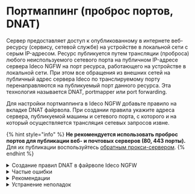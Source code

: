 # Портмаппинг (проброс портов, DNAT)

Сервер предоставляет доступ к опубликованному в интернете веб-ресурсу (сервису, сетевой службе) на устройстве в локальной сети с серым IP-адресом. Ресурс публикуется путем трансляции (проброса) любого неиспользуемого сетевого порта на публичном IP-адресе сервера Ideco NGFW на порт ресурса, работающего на устройстве в локальной сети. При этом все обращения из внешних сетей на публичный адрес сервера Ideco по транслируемому порту перенаправляются на публикуемый порт данного ресурса. Эта технология называется DNAT, portmapper или port forwarding.

Для настройки портмаппинга в Ideco NGFW добавьте правило на вкладке DNAT файрвола. При создании правила укажите адреса сервера, публикуемой машины и сетевого порта, с которого и на который осуществляется трансляция сетевых запросов извне.

{% hint style="info" %}
**Не рекомендуется использовать проброс портов для публикации веб- и почтовых серверов (80, 443 порты).** Для их публикации воспользуйтесь [обратным прокси-сервером](/settings/services/reverse-proxy.md).
{% endhint %}

<details>

<summary>Создание правил DNAT в файрволе Ideco NGFW</summary>

**Пример:**

* Публичный адрес сервера Ideco - 1.2.3.4;
* Публикуемая служба - SSH, работающая на 22 TCP-порте;
* Адрес компьютера в локальной сети, где запущена служба, к которой нужен доступ извне - 10.0.0.2.

Для настройки трансляции запросов к службе извне через сервер Ideco NGFW на устройство в локальной сети перейдите в  раздел **Правила трафика -> Файрвол -> DNAT (перенаправление портов)** и нажмите **Добавить** в правом верхнем углу экрана, чтобы создать правило трансляции портов (DNAT). 

Заполните поля в соответствии с характеристиками, указанными в примере:

![](/.gitbook/assets/portmapping.png)

После сохранения созданное правило будет выглядеть следующим образом:

![](/.gitbook/assets/portmapping1.png)

Настройки файрвола применяются сразу при создании правила.

</details>

<details>

<summary>Частые ошибки</summary>

* Если включен режим **Разрешить интернет всем**, правила **Файрвола**, включая таблицу DNAT, не работают;
* Если в одной локальной сети находятся пользователи и сервер с опубликованным при помощи DNAT-правила ресурсом, вероятна асимметричная маршрутизация. Информация о способах устранения асимметричной маршрутизации трафика представлена в [статье](/recipes/popular-recipes/access-to-remote-networks.md).

</details>

<details>

<summary>Рекомендации</summary>

* Проверять работу правила DNAT следует из внешней сети. Если необходим доступ из локальной сети, используйте обратный прокси-сервер для публикации веб-ресурсов;
* Порт на внешнем интерфейсе сервера, с которого транслируются запросы, не всегда совпадает с публикуемым портом самой службы. Например, для предотвращения автоматических попыток подключения вредоносного ПО на популярный сервис внешние запросы транслируются на порт 4489, а в локальную сеть - на порт 3389;
* Для защиты от нежелательных подключений к публикуемой службе при создании правила укажите в поле **Источник** IP-адрес или подсеть, с которой разрешено подключаться к этой службе;
* Если осуществляется трансляция на один и тот же номер порта локального сервера, заполнять поле **Сменить порт назначения** не обязательно. Система автоматически переадресует запрос на соответствующий порт устройства в локальной сети.

</details>

<details>

<summary>Устранение неполадок</summary>

* Убедитесь, что клиент, на которого осуществляется проброс портов, отвечает на эхо-запросы ping к внешним ресурсам. Основным шлюзом на данном устройстве следует указать локальный IP-адрес Ideco NGFW, либо прописать маршрут;
* При правильной настройке публикуемая служба отвечает клиенту во внешней сети через тот же внешний интерфейс сервера, с которого изначально пришел запрос. Настройте правильный адрес SNAT для опубликованного сервиса с помощью создания правил в таблице SNAT, если в созданном правиле в поле **Назначение** указан публичный IP-адрес сервера для приема подключений извне, а также в случае переопределения автоматических правил NAT;
* Правило трансляции запросов на сервере не работает, если брандмауэр Windows или другие программы защиты блокируют соединения с внешних адресов в интернете. Для диагностики убедитесь, что настройки встроенного брандмауэра Windows или сторонних файрволов и антивирусов разрешают целевое соединение. Например, для проверки настроек брандмауэра на устройстве Windows перейдите в **Панель управления -> Брандмауэр Защитника Windows -> Дополнительные параметры -> Правила для входящих подключений / Правила для исходящих подключений**.
* Правило портмаппинга пробрасывает трафик из внешней сети на хост в локальной сети. Трафик запроса ресурса из этой же локальной сети при обращении на внешний адрес не будет проброшен правильно. Во избежание асимметричной маршрутизации при диагностике сетевыми утилитами подключайтесь из внешних для NGFW сетей, а внутри локальной сети обращайтесь к сервису по его IP-адресу в локальной сети. Альтернативный вариант - вынесите ресурс в отдельную локальную сеть, DMZ и обращайтесь к ресурсу из локальной сети клиентов по внешнему IP-адресу;
* Трафик проброшенных портов проверяется модулем [Предотвращение вторжений](/settings/access-rules/ips/README.md). Проверьте логи системы в случае неработоспособности правила и при необходимости добавьте в исключения сработавшее правило.

</details>
